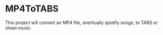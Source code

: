 # MP4ToTABS

This project will convert an MP4 file, eventually spotify songs, to TABS or sheet music.
